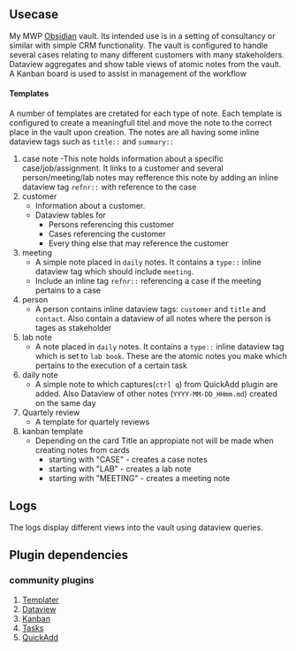 ## Usecase
My MWP [Obsidian](www.obsidian.md) vault. Its intended use is in a setting of consultancy or similar with simple CRM functionality. The vault is configured to handle several cases relating to many different customers with many stakeholders. Dataview aggregates and show table views of atomic notes from the vault. 
A Kanban board is used to assist in management of the workflow

#### Templates
A number of templates are cretated for each type of note. Each template is configured to create a meaningfull titel and move the note to the correct place in the vault upon creation. The notes are all having some inline dataview tags such as `title::` and  `summary::`
1. case note
	-This note holds information about a specific case/job/assignment. It links to a customer and several person/meeting/lab notes may refference this note by adding an inline dataview tag `refnr::` with reference to the case
2. customer
	- Information about a customer. 
	- Dataview tables for
		- Persons referencing this customer 
		- Cases referencing the customer
		- Every thing else that may reference the customer
3. meeting
	- A simple note placed in `daily` notes. It contains a `type::` inline dataview tag which should include `meeting`.
	- Include an inline tag `refnr::` referencing a case if the meeting pertains to a case
4. person
	- A person contains inline dataview tags: `customer` and `title` and `contact`. Also contain a dataview of all notes where the person is tages as stakeholder
5. lab note
	- A note placed in `daily` notes. It contains a `type::` inline dataview tag which is set to `lab book`. These are the atomic notes you make which pertains to the execution of a certain task
2. daily note
	- A simple note to which captures(`ctrl q`) from QuickAdd plugin are added. Also Dataview of other notes (`YYYY-MM-DD_HHmm.md`) created on the same day
2. Quartely review
	- A template for quartely reviews
2. kanban template
	- Depending on the card Title an appropiate not will be made when creating notes from cards
		- starting with "CASE" - creates a case notes
		- starting with  "LAB" - creates a lab note
		- starting with "MEETING" - creates a meeting note

## Logs
The logs display different views into the vault using dataview queries.

## Plugin dependencies
### community plugins
1. [Templater](https://github.com/SilentVoid13/Templater)
2. [Dataview](https://github.com/blacksmithgu/obsidian-dataview)
3. [Kanban](https://github.com/mgmeyers/obsidian-kanban)
4. [Tasks](https://github.com/obsidian-tasks-group/obsidian-tasks)
5. [QuickAdd](https://github.com/chhoumann/quickadd)
